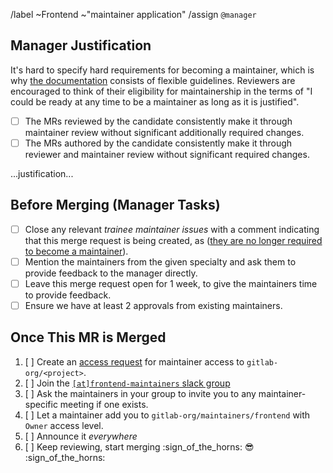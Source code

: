 /label ~Frontend ~"maintainer application"
/assign `@manager`

<!-- Congratulations! Fill out the following MR when you feel you are ready to become -->
<!-- a frontend maintainer! This MR should contain updates to a file in `data/team_members/person/` -->
<!-- declaring yourself as a maintainer of the relevant application -->

## Manager Justification

It's hard to specify hard requirements for becoming a maintainer, which is why [the documentation](https://about.gitlab.com/handbook/engineering/workflow/code-review/#how-to-become-a-project-maintainer) consists of flexible guidelines. Reviewers are encouraged to think of their eligibility for maintainership in the terms of "I could be ready at any time to be a maintainer as long as it is justified".

- [ ] The MRs reviewed by the candidate consistently make it through maintainer review without significant additionally required changes.
- [ ] The MRs authored by the candidate consistently make it through reviewer and maintainer review without significant required changes.

...justification...

## Before Merging (Manager Tasks)

- [ ] Close any relevant _trainee maintainer issues_ with a comment indicating that this merge request is being created, as ([they are no longer required to become a maintainer](https://gitlab.com/gitlab-com/www-gitlab-com/-/merge_requests/109500)). 
- [ ] Mention the maintainers from the given specialty and ask them to provide feedback to the manager directly.
- [ ] Leave this merge request open for 1 week, to give the maintainers time to provide feedback.
- [ ] Ensure we have at least 2 approvals from existing maintainers.

## Once This MR is Merged

1. [ ] Create an [access request][access-request]
       for maintainer access to `gitlab-org/<project>`. <!-- make sure to update the <project> as needed, for example `gitlab-org/gitlab` -->
1. [ ] Join the [`[at]frontend-maintainers` slack group][frontend-maintainers-slack-group]
1. [ ] Ask the maintainers in your group to invite you to any maintainer-specific meeting if one exists.
1. [ ] Let a maintainer add you to `gitlab-org/maintainers/frontend` with `Owner` access level.
1. [ ] Announce it _everywhere_
1. [ ] Keep reviewing, start merging :sign_of_the_horns: :sunglasses: :sign_of_the_horns:

[access-request]: https://about.gitlab.com/handbook/business-technology/team-member-enablement/onboarding-access-requests/access-requests/#individual-or-bulk-access-request
[frontend-maintainers-slack-group]: https://gitlab.slack.com/archives/C9Q5V0597

